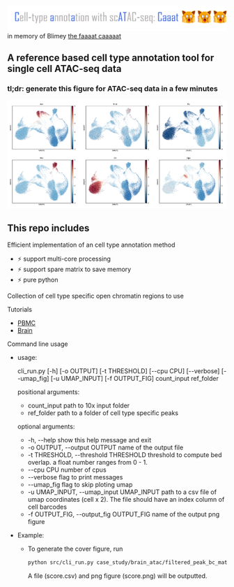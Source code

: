 ![title](./figs/title.png)
in memory of Blimey [the faaaat caaaaat](./figs/fatcat.jpg)

## A reference based cell type annotation tool for single cell ATAC-seq data
### tl;dr:  generate this figure for ATAC-seq data in a few minutes

![GSE97887_brain.jpg](./figs/GSE97887_brain.jpg)

## This repo includes

Efficient implementation of an cell type annotation method
* :zap: support multi-core processing
* :zap: support spare matrix to save memory
* :zap: pure python

Collection of cell type specific open chromatin regions to use

Tutorials

- [PBMC](./case_study/pbmc_5k_10x)
- [Brain](./case_study/brain_atac)

Command line usage

- usage: 

  cli_run.py [-h] [-o OUTPUT] [-t THRESHOLD] [--cpu CPU] [--verbose] [--umap_fig] [-u UMAP_INPUT] [-f OUTPUT_FIG]
                    count_input ref_folder

  positional arguments:
    * count_input           path to 10x input folder
    * ref_folder            path to a folder of cell type specific peaks

  optional arguments:
    * -h, --help            show this help message and exit
    * -o OUTPUT, --output OUTPUT
                          name of the output file
    * -t THRESHOLD, --threshold THRESHOLD
                          threshold to compute bed overlap. a float number ranges from 0 - 1.
    * --cpu CPU             number of cpus
    * --verbose             flag to print messages
    * --umap_fig            flag to skip ploting umap
    * -u UMAP_INPUT, --umap_input UMAP_INPUT
                          path to a csv file of umap coordinates (cell x 2). The file should have an index column of cell barcodes
    * -f OUTPUT_FIG, --output_fig OUTPUT_FIG
                          name of the output png figure

- Example:

  - To generate the cover figure, run

    ```bash
    python src/cli_run.py case_study/brain_atac/filtered_peak_bc_matrix/ OCR_DB/GSE97887/ --cpu 10
    ```

    A file (score.csv) and png figure (score.png) will be outputted.
